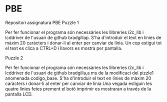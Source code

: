 # PBE
Repositori assignatura PBE
Puzzle 1

Per fer funcionar el programa són necessàries les llibreries i2c_lib i lcddriver de l'usuari de github bradgillap.
S'ha d'introduir el text en línies de màxim 20 caràcters i donar-li al enter per canviar de línia.
Un cop estigui tot el text es clica a CTRL+D i llavors es mostra per pantalla.


Puzzle 2

Per fer funcionar el programa són necessàries les llibreries i2c_lib i lcddriver de l'usuari de github bradgilla,a ms
de la modificaci del pizzle1 anomenada codigo_base.
S'ha d'introduir el text en línies de màxim 20 caràcters i donar-li al enter per canviar de línia.Una vegada estiguin 
les quatre línies fetes prement el botó imprimir es mostraran a través de la pantalla LCD.
